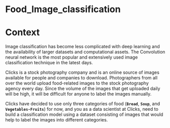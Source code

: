 # Food_Image_classification

# **Context** 
Image classification has become less complicated with deep learning and the availability of larger datasets and computational assets. The Convolution neural network is the most popular and extensively used image classification technique in the latest days.

Clicks is a stock photography company and is an online source of images available for people and companies to download. Photographers from all over the world upload food-related images to the stock photography agency every day. Since the volume of the images that get uploaded daily will be high, it will be difficult for anyone to label the images manually. 

Clicks have decided to use only three categories of food (**`Bread`**, **`Soup`**, and  **`Vegetables-Fruits`**) for now, and you as a data scientist at Clicks, need to build a classification model using a dataset consisting of images that would help to label the images into different categories. 
